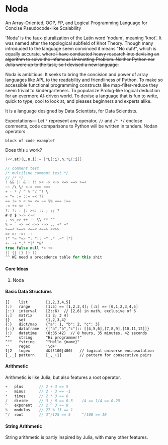 # Noda
An Array-Oriented, OOP, FP, and Logical Programming Language for Concise Pseudocode-like Scalability

'Noda' is the faux-pluralization of the Latin word 'nodum', meaning 'knot'. It was named after the topological subfield of Knot Theory. Though many introduced to the language seem convinced it means "No duh!", which is equally accurate. ~~where I have conducted heavy research into devising an algorithm to solve the infamous Unknotting Problem. Neither Python nor Julia were up to the task, so I devised a new language.~~

Noda is ambitious. It seeks to bring the concision and power of array languages like APL to the readability and friendliness of Python. To make so accessible functional programming constructs like map-filter-reduce they seem trivial to kindergarteners. To popularize Prolog-like logical deduction for an evermore AI-driven world. To devise a language that is fun to write, quick to type, cool to look at, and pleases beginners and experts alike.

It is a language designed by Data Scientists, for Data Scientists.

Expectations— 
Let `°` represent any operator, `//` and `/* */` enclose comments, code comparisons to Python will be written in tandem. Nodan operators 

```
block of code example?
```

Does this `x` work?

```csharp
(<<,at)(L,n,i):= [*L[:i),n,*L(:i]]

// comment test
/* multiline comment test */
// /* */
! && || & | !! >< -> <-> <=> ==> >=<
~~ /\ \/ >-< >>> <<< 
+ - * / ^ % ^/ ^! \
= °= := ::= =< ?? 
== != > < >= <= ~= %% === !== 
-< +< <> -*
?: !: : |: ><: :: ; ;; ? 
# @ $ >-> <-< 
, << >> ++ -- \\ ** ^^
% ~ ` ~> ~< <~> ->> ,, +* =*
>==< >==> <==< <==> <<>>
=> =: :=: .:
!° °= °=> °: °:: ~° .° .~° [°] 
+- -+ °,° °|° °&° 
true false null *> +>
[] {} [} [) ()
^^ WE need a precedence table for this shit
```
#### Core Ideas
1. Noda

#### Basic Data Structures
```
[]    list        [1,2,3,4,5]
[:)   range       [1:5) == [1,2,3,4]; [:5] == [0,1,2,3,4,5]
[::)  interval    [2::6)  // [2,6) in math, exclusive of 6
[;]   matrix      [1 2; 3 4]
{}    set         {1,2,3,4}
{:}   dict/map    {"a": 1, "b": 2, "c": 3}
{::}  dataframe   {["a","b","c"]:: [[4,5,6],[7,8,9],[10,11,12]]}
(:)   datetime    (8:35:42)  // 8 hours, 35 minutes, 42 seconds
""    string      "Hi programmer!"
^""   fstring     ^"Hello {name}"
''    regex       '\d+'
1|2   logex       4&(!100|400)   // logical universe encapsulation
[_,_] pattern     [_,_+1]        // pattern for consecutive pairs
```

#### Arithmetic
Arithmetic is like Julia, but also features a root operator.
```csharp
+   plus       // 2 + 3 == 5
-   minus      // 2 - 3 == -1
*   times      // 2 * 3 == 6
/   divide     // 3 / 6 == 0.5    /4 == 1/4 == 0.25
^   exponent   // 2 ^ 3 == 8
%   modulus    // 27 % 13 == 1
^/  root       // 3^/125 == 5     ^/100 == 10
```

#### String Arithmetic
String arithmetic is partly inspired by Julia, with many other features.
```csharp
```
